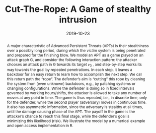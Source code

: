 ---
title: "Cut-The-Rope: A Game of stealthy intrusion"
abstract: "A major characteristic of Advanced Persistent Threats (APTs) is their stealthiness over a possibly long period, during which the victim system is being penetrated and prepared for the finishing blow. We model an APT as a game played on an attack graph G, and consider the following interaction pattern: the attacker chooses an attack path in G towards its target $𝑣_0$ , and step-by-step works its way towards the goal by repeated penetrations. In each step, it leaves a backdoor for an easy return to learn how to accomplish the next step. We call this return path the “rope”. The defender’s aim is “cutting” this rope by cleaning the system from (even unknown) backdoors, e.g., by patching systems or changing configurations. While the defender is doing so in fixed intervals governed by working hours/shifts, the attacker is allowed to take any number of moves at any point in time. The game is thus repeated, i.e., in discrete time, only for the defender, while the second player (adversary) moves in continuous time. It also has asymmetric information, since the adversary is stealthy at all times, until the damage causing phase of the APT. The payoff in the game is the attacker’s chance to reach this final stage, while the defender’s goal is minimizing this likelihood (risk). We illustrate the model by a numerical example and open access implementation in R."
collection: publications
permalink: /publication/rass2019cut
date: 2019-10-23
venue: '10th Conference on Decision and Game Theory for Security'
paperurl: '/files/pdf/papers/rass2019cut.pdf'
slidesurl: '/files/pdf/papers/rass2019cut-slides.pdf'
code: 'https://www.syssec.at/en/publikationen/description/cuttherope'
link: 'https://link.springer.com/chapter/10.1007/978-3-030-32430-8_24'
citation: 'Stefan Rass, Sandra Konig, Emmanouil Panaousis (2019). 
  &quot;Cut-The-Rope: A Game of stealthy intrusion.&quot;
  <i>10th Conference on Decision and Game Theory for Security (Gamesec)</i>.'
---